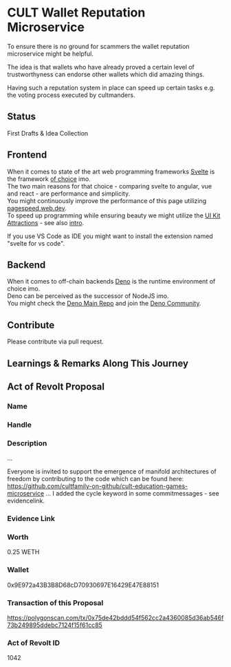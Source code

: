 # CULT Wallet Reputation Microservice

To ensure there is no ground for scammers the wallet reputation microservice might be helpful. 

The idea is that wallets who have already proved a certain level of trustworthyness can endorse other wallets which did amazing things.  

Having such a reputation system in place can speed up certain tasks e.g. the voting process executed by cultmanders.

## Status
First Drafts & Idea Collection

## Frontend
When it comes to state of the art web programming frameworks [Svelte](https://svelte.dev) is the framework [of choice](https://www.youtube.com/watch?v=rv3Yq-B8qp4) imo.    
The two main reasons for that choice - comparing svelte to angular, vue and react - are performance and simplicity.   
You might continuously improve the performance of this page utilizing [pagespeed.web.dev](https://pagespeed.web.dev/).   
To speed up programming while ensuring beauty we might utilize the [UI Kit Attractions](https://illright.github.io/attractions/?ref=madewithsvelte.com) - see also [intro](https://www.youtube.com/watch?v=RkD88ARvucM&t=492s).

If you use VS Code as IDE you might want to install the extension named "svelte for vs code".  

## Backend
When it comes to off-chain backends [Deno](https://deno.land) is the runtime environment of choice imo.    
Deno can be perceived as the successor of NodeJS imo.  
You might check the [Deno Main Repo](https://github.com/denoland/deno) and join the [Deno Community](https://discord.com/invite/deno).

## Contribute
Please contribute via pull request. 

## Learnings & Remarks Along This Journey


## Act of Revolt Proposal

### Name

### Handle

### Description
...

Everyone is invited to support the emergence of manifold architectures of freedom by contributing to the code which can be found here: https://github.com/cultfamily-on-github/cult-education-games-microservice ...
I added the cycle keyword in some commitmessages - see evidencelink.

### Evidence Link


### Worth
0.25 WETH
### Wallet
0x9E972a43B3B8D68cD70930697E16429E47E88151

### Transaction of this Proposal
https://polygonscan.com/tx/0x75de42bddd54f562cc2a4360085d36ab546f73b249895ddebc7124f15f61cc85

### Act of Revolt ID
1042
